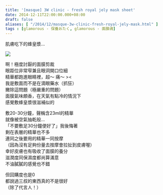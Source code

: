 ```yaml
---
title: '[masque] 3W clinic - fresh royal jely mask sheet'
date: 2014-12-11T22:00:00.000+08:00
draft: false
aliases: [ "/2014/12/masque-3w-clinic-fresh-royal-jely-mask.html" ]
tags : [glamorous - 保養おたく, glamorous - 面膜魂]
---
```


肌膚吃下的蜂皇漿…  

![](/images/iiiwroyaljelly.jpg)

啊！極度討厭的面膜剪裁  
眼距位非常窄兼且眼洞開口位細  
精華都跑進眼睛裡，超～ 痛～ ><  
我是敷面而不是在滴眼藥水（抓狂）  
撇除這問題（極嚴重的問題）  
面膜氣味頗香，在天氣有點冷的情況下  
感覺敷蜂皇漿很滋補似的  
  
敷20-30分鐘，聲稱含23ml的精華  
就像被空氣抽乾般...  
「不要敷足30分鐘便好了」我後悔著  
剩在表層的精華也不多  
連同之後要用的精華一同按摩  
（因為沒有足夠份量去按摩會拉扯到皮膚喔）  
幸好皮膚也有吸收了面膜的養分  
滋潤度同保濕度都尚算滿意  
不油膩膩的感覺也不錯  
  
但回購度也是0  
都說過三叔的東西真的不是很好  
（除了代言人！）
